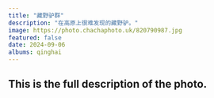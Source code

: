 ```yaml
---
title: "藏野驴群"
description: "在高原上很难发现的藏野驴。"
image: https://photo.chachaphoto.uk/820790987.jpg
featured: false
date: 2024-09-06
albums: qinghai
---
```


## This is the full description of the photo.
